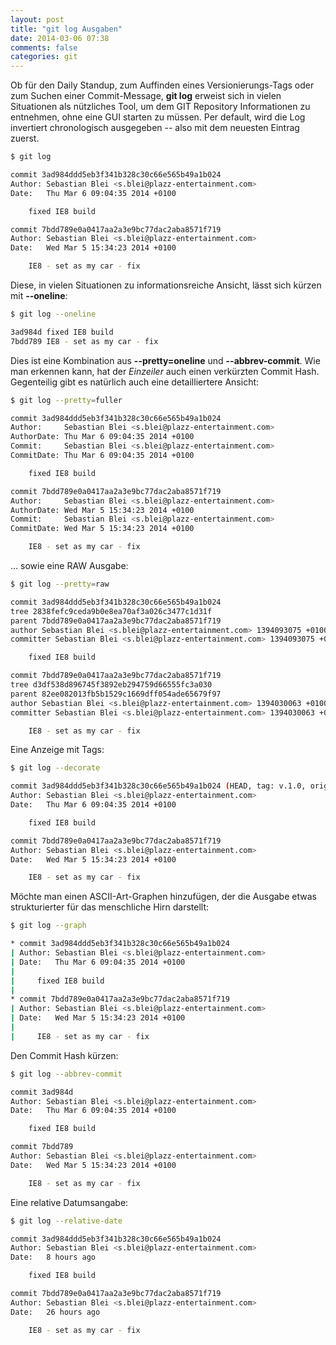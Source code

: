 ```yaml
---
layout: post
title: "git log Ausgaben"
date: 2014-03-06 07:38
comments: false
categories: git
---
```


Ob für den Daily Standup, zum Auffinden eines Versionierungs-Tags oder zum Suchen einer Commit-Message, **git log** erweist sich in vielen Situationen als nützliches Tool, um dem GIT Repository Informationen zu entnehmen, ohne eine GUI starten zu müssen. Per default, wird die Log invertiert chronologisch ausgegeben -- also mit dem neuesten Eintrag zuerst.

<!-- more -->

```sh
$ git log

commit 3ad984ddd5eb3f341b328c30c66e565b49a1b024
Author: Sebastian Blei <s.blei@plazz-entertainment.com>
Date:   Thu Mar 6 09:04:35 2014 +0100

    fixed IE8 build

commit 7bdd789e0a0417aa2a3e9bc77dac2aba8571f719
Author: Sebastian Blei <s.blei@plazz-entertainment.com>
Date:   Wed Mar 5 15:34:23 2014 +0100

    IE8 - set as my car - fix
```

Diese, in vielen Situationen zu informationsreiche Ansicht, lässt sich kürzen mit **--oneline**:

```sh
$ git log --oneline

3ad984d fixed IE8 build
7bdd789 IE8 - set as my car - fix
```

Dies ist eine Kombination aus **--pretty=oneline** und **--abbrev-commit**. Wie man erkennen kann, hat der *Einzeiler* auch einen verkürzten Commit Hash. Gegenteilig gibt es natürlich auch eine detailliertere Ansicht:

```sh
$ git log --pretty=fuller

commit 3ad984ddd5eb3f341b328c30c66e565b49a1b024
Author:     Sebastian Blei <s.blei@plazz-entertainment.com>
AuthorDate: Thu Mar 6 09:04:35 2014 +0100
Commit:     Sebastian Blei <s.blei@plazz-entertainment.com>
CommitDate: Thu Mar 6 09:04:35 2014 +0100

    fixed IE8 build

commit 7bdd789e0a0417aa2a3e9bc77dac2aba8571f719
Author:     Sebastian Blei <s.blei@plazz-entertainment.com>
AuthorDate: Wed Mar 5 15:34:23 2014 +0100
Commit:     Sebastian Blei <s.blei@plazz-entertainment.com>
CommitDate: Wed Mar 5 15:34:23 2014 +0100

    IE8 - set as my car - fix
```

... sowie eine RAW Ausgabe:

```sh
$ git log --pretty=raw

commit 3ad984ddd5eb3f341b328c30c66e565b49a1b024
tree 2838fefc9ceda9b0e8ea70af3a026c3477c1d31f
parent 7bdd789e0a0417aa2a3e9bc77dac2aba8571f719
author Sebastian Blei <s.blei@plazz-entertainment.com> 1394093075 +0100
committer Sebastian Blei <s.blei@plazz-entertainment.com> 1394093075 +0100

    fixed IE8 build

commit 7bdd789e0a0417aa2a3e9bc77dac2aba8571f719
tree d3df538d896745f3892eb294759d66555fc3a030
parent 82ee082013fb5b1529c1669dff054ade65679f97
author Sebastian Blei <s.blei@plazz-entertainment.com> 1394030063 +0100
committer Sebastian Blei <s.blei@plazz-entertainment.com> 1394030063 +0100

    IE8 - set as my car - fix
```


Eine Anzeige mit Tags:

```sh
$ git log --decorate

commit 3ad984ddd5eb3f341b328c30c66e565b49a1b024 (HEAD, tag: v.1.0, origin/master, origin/dev, origin/HEAD, master, dev)
Author: Sebastian Blei <s.blei@plazz-entertainment.com>
Date:   Thu Mar 6 09:04:35 2014 +0100

    fixed IE8 build

commit 7bdd789e0a0417aa2a3e9bc77dac2aba8571f719
Author: Sebastian Blei <s.blei@plazz-entertainment.com>
Date:   Wed Mar 5 15:34:23 2014 +0100

    IE8 - set as my car - fix
```

Möchte man einen ASCII-Art-Graphen hinzufügen, der die Ausgabe etwas strukturierter für das menschliche Hirn darstellt:

```sh
$ git log --graph

* commit 3ad984ddd5eb3f341b328c30c66e565b49a1b024
| Author: Sebastian Blei <s.blei@plazz-entertainment.com>
| Date:   Thu Mar 6 09:04:35 2014 +0100
| 
|     fixed IE8 build
|  
* commit 7bdd789e0a0417aa2a3e9bc77dac2aba8571f719
| Author: Sebastian Blei <s.blei@plazz-entertainment.com>
| Date:   Wed Mar 5 15:34:23 2014 +0100
| 
|     IE8 - set as my car - fix
```

Den Commit Hash kürzen:

```sh
$ git log --abbrev-commit

commit 3ad984d
Author: Sebastian Blei <s.blei@plazz-entertainment.com>
Date:   Thu Mar 6 09:04:35 2014 +0100

    fixed IE8 build

commit 7bdd789
Author: Sebastian Blei <s.blei@plazz-entertainment.com>
Date:   Wed Mar 5 15:34:23 2014 +0100

    IE8 - set as my car - fix
```

Eine relative Datumsangabe:

```sh
$ git log --relative-date

commit 3ad984ddd5eb3f341b328c30c66e565b49a1b024
Author: Sebastian Blei <s.blei@plazz-entertainment.com>
Date:   8 hours ago

    fixed IE8 build

commit 7bdd789e0a0417aa2a3e9bc77dac2aba8571f719
Author: Sebastian Blei <s.blei@plazz-entertainment.com>
Date:   26 hours ago

    IE8 - set as my car - fix
```